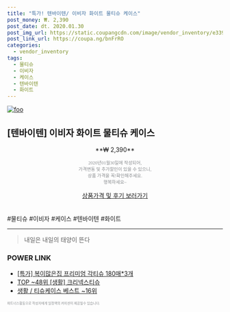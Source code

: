 ```yaml
--- 
title: "특가! 텐바이텐/ 이비자 화이트 물티슈 케이스" 
post_money: ₩. 2,390 
post_date: dt. 2020.01.30 
post_img_url: https://static.coupangcdn.com/image/vendor_inventory/e339/d9918a2be755736f555edf1ddc28ae4e7856765991b231d4e641bf4e74ba.jpg 
post_link_url: https://coupa.ng/bnFrRO 
categories: 
  - vendor_inventory 
tags: 
  - 물티슈 
  - 이비자 
  - 케이스 
  - 텐바이텐 
  - 화이트 
--- 
```

[![foo](https://static.coupangcdn.com/image/vendor_inventory/e339/d9918a2be755736f555edf1ddc28ae4e7856765991b231d4e641bf4e74ba.jpg)](https://coupa.ng/bnFrRO) 

## [텐바이텐] 이비자 화이트 물티슈 케이스 
<p style="text-align: center;">**₩ 2,390**</p> 
<p style="text-align: center;"><span style="color: #898c8f; font-family: Georgia,Times,serif; font-size: 0.75em;">2020년01월30일에 작성되어, <br>가격변동 및 추가할인이 있을 수 있으니,<br> 상품 가격을 꼭!확인해주세요.<br>행복하세요~</span> 
</p>	 
<div markdown="0" style="text-align: center;"><a href="https://coupa.ng/bnFrRO" class="btn btn--success">상품가격 및 후기 보러가기</a></div> 
<br><br> 
  #물티슈 #이비자 #케이스 #텐바이텐 #화이트 
<hr> 

> 내일은 내일의 태양이 뜬다 


### POWER LINK

* <a href="https://blog.naver.com/an0733/221788419859" target="_blank">[특가] 복이많은집 프리미엄 각티슈 180매*3개</a>
* <a href="https://blog.naver.com/an0733/221784554585" target="_blank"> TOP ~48위 [생활] 크리넥스티슈</a>
* <a href="https://blog.naver.com/santokki14/221790420964" target="_blank">생활 / 티슈케이스 베스트 ~16위</a>

<span style="color: #898c8f; font-family: Georgia,Times,serif; font-size: 0.55em;">파트너스활동으로 작성자에게 일정액의 커미션이 제공될수 있습니다.</span> 
